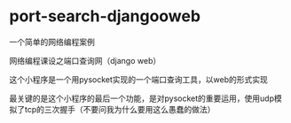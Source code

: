 # port-search-djangooweb
一个简单的网络编程案例

网络编程课设之端口查询网（django web）

这个小程序是一个用pysocket实现的一个端口查询工具，以web的形式实现

最关键的是这个小程序的最后一个功能，是对pysocket的重要运用，使用udp模拟了tcp的三次握手（不要问我为什么要用这么愚蠢的做法）
